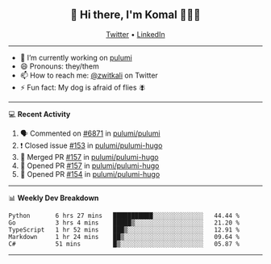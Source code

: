 <h2 align="center"> 👋 Hi there, I'm Komal 🧑🏾‍💻 </h2>
<p align="center">
    <a href="https://twitter.com/zwitkali">Twitter</a> •
    <a href="https://www.linkedin.com/in/komal-ali/">LinkedIn</a>
</p>

--------

- 🔭 I’m currently working on [pulumi](https://github.com/pulumi/pulumi)
- 😄 Pronouns: they/them
- 📫 How to reach me: [@zwitkali](https://twitter.com/zwitkali) on Twitter
- ⚡ Fun fact: My dog is afraid of flies 🪰

--------
💻 **Recent Activity**

<!--START_SECTION:activity-->
1. 🗣 Commented on [#6871](https://github.com/pulumi/pulumi/issues/6871) in [pulumi/pulumi](https://github.com/pulumi/pulumi)
2. ❗️ Closed issue [#153](https://github.com/pulumi/pulumi-hugo/issues/153) in [pulumi/pulumi-hugo](https://github.com/pulumi/pulumi-hugo)
3. 🎉 Merged PR [#157](https://github.com/pulumi/pulumi-hugo/pull/157) in [pulumi/pulumi-hugo](https://github.com/pulumi/pulumi-hugo)
4. 💪 Opened PR [#157](https://github.com/pulumi/pulumi-hugo/pull/157) in [pulumi/pulumi-hugo](https://github.com/pulumi/pulumi-hugo)
5. 💪 Opened PR [#154](https://github.com/pulumi/pulumi-hugo/pull/154) in [pulumi/pulumi-hugo](https://github.com/pulumi/pulumi-hugo)
<!--END_SECTION:activity-->

--------

📊 **Weekly Dev Breakdown**
<!--START_SECTION:waka-->
```text
Python       6 hrs 27 mins   ███████████░░░░░░░░░░░░░░   44.44 % 
Go           3 hrs 4 mins    █████▒░░░░░░░░░░░░░░░░░░░   21.20 % 
TypeScript   1 hr 52 mins    ███▒░░░░░░░░░░░░░░░░░░░░░   12.91 % 
Markdown     1 hr 24 mins    ██▒░░░░░░░░░░░░░░░░░░░░░░   09.64 % 
C#           51 mins         █▒░░░░░░░░░░░░░░░░░░░░░░░   05.87 % 
```
<!--END_SECTION:waka-->

--------